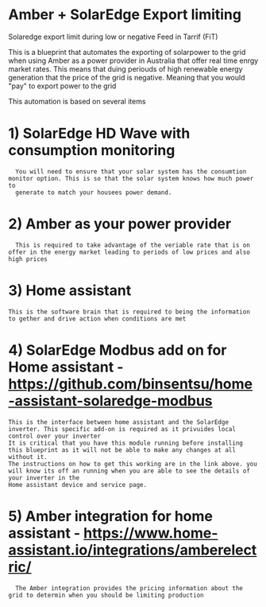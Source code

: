 # Amber + SolarEdge Export limiting
Solaredge export limit during low or negative Feed in Tarrif (FiT) 

This is a blueprint that automates the exporting of solarpower to the grid when using Amber as a power provider in Australia that offer real time enrgy market rates.
This means that duing periouds of high renewable energy generation that the price of the grid is negative. Meaning that you would "pay" to export power to the grid

This automation is based on several items 
# 1) SolarEdge HD Wave with consumption monitoring 
      You will need to ensure that your solar system has the consumtion monitor option. This is so that the solar system knows how much power to 
      generate to match your housees power demand. 
# 2) Amber as your power provider 
      This is required to take advantage of the veriable rate that is on offer in the energy market leading to periods of low prices and also high prices 
# 3) Home assistant 
    This is the software brain that is required to being the information to gether and drive action when conditions are met 
# 4) SolarEdge Modbus add on for Home assistant  - https://github.com/binsentsu/home-assistant-solaredge-modbus
    This is the interface between home assistant and the SolarEdge inverter. This specific add-on is required as it privuides local control over your inverter 
    It is critical that you have this module running before installing this blueprint as it will not be able to make any changes at all without it. 
    The instructions on how to get this working are in the link above. you will know its off an running when you are able to see the details of your inverter in the 
    Home assistant device and service page.
# 5) Amber integration for home assistant - https://www.home-assistant.io/integrations/amberelectric/
      The Amber integration provides the pricing information about the grid to determin when you should be limiting production 


      


